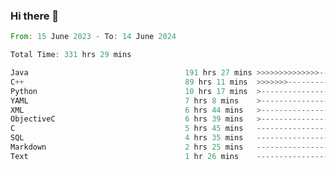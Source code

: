 ### Hi there 👋

<!--
**luoxuanzao/luoxuanzao** is a ✨ _special_ ✨ repository because its `README.md` (this file) appears on your GitHub profile.

Here are some ideas to get you started:

- 🔭 I’m currently working on ...
- 🌱 I’m currently learning ...
- 👯 I’m looking to collaborate on ...
- 🤔 I’m looking for help with ...
- 💬 Ask me about ...
- 📫 How to reach me: ...
- 😄 Pronouns: ...
- ⚡ Fun fact: ...
-->

<!--START_SECTION:waka-->

```rust
From: 15 June 2023 - To: 14 June 2024

Total Time: 331 hrs 29 mins

Java                                   191 hrs 27 mins >>>>>>>>>>>>>>-----------   57.69 %
C++                                    89 hrs 11 mins  >>>>>>>------------------   26.88 %
Python                                 10 hrs 17 mins  >------------------------   03.10 %
YAML                                   7 hrs 8 mins    >------------------------   02.15 %
XML                                    6 hrs 44 mins   >------------------------   02.03 %
ObjectiveC                             6 hrs 39 mins   >------------------------   02.01 %
C                                      5 hrs 45 mins   -------------------------   01.74 %
SQL                                    4 hrs 35 mins   -------------------------   01.38 %
Markdown                               2 hrs 25 mins   -------------------------   00.73 %
Text                                   1 hr 26 mins    -------------------------   00.44 %
```

<!--END_SECTION:waka-->